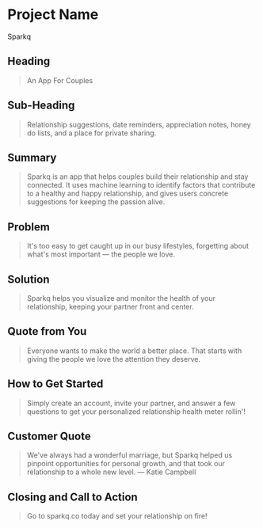 # Project Name #
Sparkq
 
## Heading ##
  > An App For Couples

## Sub-Heading ##
  > Relationship suggestions, date reminders,
  appreciation notes, honey do lists, and a place for private sharing.

## Summary ##
  > Sparkq is an app that helps couples build their relationship and stay
  connected. It uses machine learning to identify factors that contribute to
  a healthy and happy relationship, and gives users concrete suggestions for
  keeping the passion alive.

## Problem ##
  > It's too easy to get caught up in our busy lifestyles, forgetting about
  what's most important — the people we love.

## Solution ##
  > Sparkq helps you visualize and monitor the health of your relationship,
  keeping your partner front and center.

## Quote from You ##
  > Everyone wants to make the world a better place. That starts with giving
  the people we love the attention they deserve.

## How to Get Started ##
  > Simply create an account, invite your partner, and answer a few questions
   to get your personalized relationship health meter rollin'!

## Customer Quote ##
  > We've always had a wonderful marriage, but Sparkq helped us pinpoint
  opportunities for personal growth, and that took our relationship to a
  whole new level. — Katie Campbell

## Closing and Call to Action ##
  > Go to sparkq.co today and set your relationship on fire!

